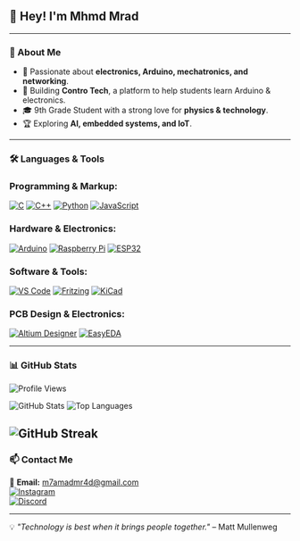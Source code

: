  ## 👋 Hey! I'm Mhmd Mrad

---

### 🚀 About Me
- 🔬 Passionate about **electronics, Arduino, mechatronics, and networking**. 
- 🤖 Building **Contro Tech**, a platform to help students learn Arduino & electronics.
- 🎓 9th Grade Student with a strong love for **physics & technology**.
- 🏆 Exploring **AI, embedded systems, and IoT**. 

--- 

### 🛠️ Languages & Tools

### **Programming & Markup:**
[![C](https://img.shields.io/badge/-C-00599C?style=flat&logo=c&logoColor=white)](https://en.cppreference.com/w/c)
[![C++](https://img.shields.io/badge/-C++-00599C?style=flat&logo=c%2B%2B&logoColor=white)](https://isocpp.org/)
[![Python](https://img.shields.io/badge/-Python-3776AB?style=flat&logo=python&logoColor=white)](https://www.python.org/)
[![JavaScript](https://img.shields.io/badge/-JavaScript-F7DF1E?style=flat&logo=javascript&logoColor=black)](https://developer.mozilla.org/en-US/docs/Web/JavaScript)

### **Hardware & Electronics:**
[![Arduino](https://img.shields.io/badge/-Arduino-00979D?style=flat&logo=arduino&logoColor=white)](https://www.arduino.cc/)
[![Raspberry Pi](https://img.shields.io/badge/-Raspberry%20Pi-A22846?style=flat&logo=raspberry-pi&logoColor=white)](https://www.raspberrypi.org/)
[![ESP32](https://img.shields.io/badge/-ESP32-000000?style=flat&logo=esphome&logoColor=white)](https://www.espressif.com)

### **Software & Tools:**
[![VS Code](https://img.shields.io/badge/-VS%20Code-007ACC?style=flat&logo=visual-studio-code&logoColor=white)](https://code.visualstudio.com/)
[![Fritzing](https://img.shields.io/badge/-Fritzing-AC1E44?style=flat&logo=fritzing&logoColor=white)](https://fritzing.org/)
[![KiCad](https://img.shields.io/badge/-KiCad-2C3E50?style=flat&logo=kicad&logoColor=white)](https://www.kicad.org/)

### **PCB Design & Electronics:**
[![Altium Designer](https://img.shields.io/badge/Altium%20Designer-00979D?style=for-the-badge&logo=altiumdesigner&logoColor=white)](https://www.altium.com)
[![EasyEDA](https://img.shields.io/badge/EasyEDA-0A192F?style=for-the-badge&logo=easyeda&logoColor=white)](https://easyeda.com)

---


### 📊 GitHub Stats
![Profile Views](https://komarev.com/ghpvc/?username=mhmdmrad&label=Profile%20views&color=blue&style=flat)

![GitHub Stats](https://github-readme-stats.vercel.app/api?username=mhmdmrad&show_icons=true&theme=dark&count_private=true)                   ![Top Languages](https://github-readme-stats.vercel.app/api/top-langs/?username=mhmdmrad&layout=compact&theme=dark)

![GitHub Streak](https://github-readme-streak-stats.herokuapp.com/?user=mhmdmrad&theme=dark&hide_border=false)
---

### 📫 Contact Me
📩 **Email:** m7amadmr4d@gmail.com        
[![Instagram](https://img.shields.io/badge/Instagram-Follow-%23E4405F?style=flat&logo=instagram&logoColor=white)](https://instagram.com/controtech.lb)  
[![Discord](https://img.shields.io/badge/Discord-%237289DA?style=flat&logo=discord&logoColor=white)](https://discord.com/users/mradmhamad)  

---

💡 _"Technology is best when it brings people together."_ – Matt Mullenweg

